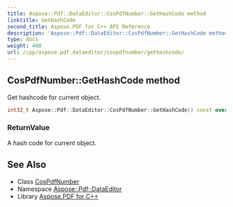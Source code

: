 ```yaml
---
title: Aspose::Pdf::DataEditor::CosPdfNumber::GetHashCode method
linktitle: GetHashCode
second_title: Aspose.PDF for C++ API Reference
description: 'Aspose::Pdf::DataEditor::CosPdfNumber::GetHashCode method. Get hashcode for current object in C++.'
type: docs
weight: 400
url: /cpp/aspose.pdf.dataeditor/cospdfnumber/gethashcode/
---
```

## CosPdfNumber::GetHashCode method


Get hashcode for current object.

```cpp
int32_t Aspose::Pdf::DataEditor::CosPdfNumber::GetHashCode() const override
```


### ReturnValue

A hash code for current object.

## See Also

* Class [CosPdfNumber](../)
* Namespace [Aspose::Pdf::DataEditor](../../)
* Library [Aspose.PDF for C++](../../../)
